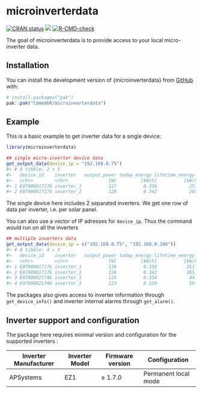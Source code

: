
<!-- README.md is generated from README.Rmd. Please edit that file -->

# microinverterdata

<!-- badges: start -->

[![CRAN
status](https://www.r-pkg.org/badges/version/microinverterdata)](https://CRAN.R-project.org/package=microinverterdata)
[![](https://cranlogs.r-pkg.org/badges/microinverterdata)](https://cran.r-project.org/package=microinverterdata)
[![R-CMD-check](https://github.com/CamembR/microinverterdata/actions/workflows/R-CMD-check.yaml/badge.svg)](https://github.com/CamembR/microinverterdata/actions/workflows/R-CMD-check.yaml)
<!-- badges: end -->

The goal of microinverterdata is to provide access to your local
micro-inverter data.

## Installation

You can install the development version of {microinverterdata} from
[GitHub](https://github.com/) with:

``` r
# install.packages("pak")
pak::pak("CamembR/microinverterdata")
```

## Example

This is a basic example to get inverter data for a single device:

``` r
library(microinverterdata)

## single micro-inverter device data
get_output_data(device_ip = "192.168.0.75")
#> # A tibble: 2 × 5
#>   device_id    inverter   output_power today_energy lifetime_energy
#>   <chr>        <chr>               [W]         [kW/h]          [kW/h]
#> 1 E07000017176 inverter_1          127          0.336            251.
#> 2 E07000017176 inverter_2          128          0.342            265.
```

The single device here includes 2 separated inverters. We get one row
of data per inverter, i.e. per solar panel.

You can also use a vector of IP adresses for `device_ip`. Thus the
command would run on all the inverters

``` r
## multiple inverters data
get_output_data(device_ip = c("192.168.0.75", "192.168.0.186"))
#> # A tibble: 4 × 5
#>   device_id    inverter   output_power today_energy lifetime_energy
#>   <chr>        <chr>               [W]         [kW/h]          [kW/h]
#> 1 E07000017176 inverter_1          126          0.336           251. 
#> 2 E07000017176 inverter_2          128          0.342           265. 
#> 3 E07000021746 inverter_1          125          0.334            44.0
#> 4 E07000021746 inverter_2          123          0.329            59.0
```

The packages also gives access to inverter information through `get_device_info()`
and inverter internal alarms through `get_alarm()`.

## Inverter support and configuration

The package here requires minimal version and configuration for the
supported inverters :

| Inverter Manufacturer | Inverter Model | Firmware version  | Configuration        |
|-----------------------|----------------|-------------------|----------------------|
| APSystems             | EZ1            | ≥ 1.7.0           | Permanent local mode |
